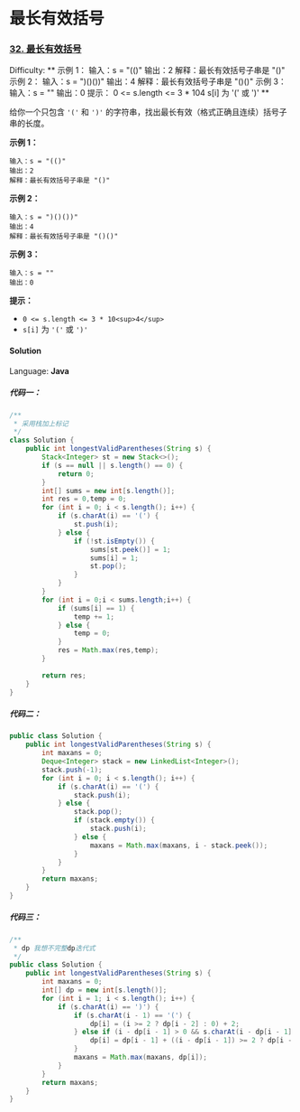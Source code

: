 # 最长有效括号



### [32\. 最长有效括号](https://leetcode-cn.com/problems/longest-valid-parentheses/)

Difficulty: ** 示例 1： 输入：s = "(()" 输出：2 解释：最长有效括号子串是 "()" 示例 2： 输入：s = ")()())" 输出：4 解释：最长有效括号子串是 "()()" 示例 3： 输入：s = "" 输出：0   提示： 0 <= s.length <= 3 * 104 s[i] 为 '(' 或 ')' **


给你一个只包含 `'('` 和 `')'` 的字符串，找出最长有效（格式正确且连续）括号子串的长度。


**示例 1：**

```
输入：s = "(()"
输出：2
解释：最长有效括号子串是 "()"
```

**示例 2：**

```
输入：s = ")()())"
输出：4
解释：最长有效括号子串是 "()()"
```

**示例 3：**

```
输入：s = ""
输出：0
```

**提示：**

*   `0 <= s.length <= 3 * 10<sup>4</sup>`
*   `s[i]` 为 `'('` 或 `')'`


#### Solution

Language: **Java**

##### 代码一：

```Java
/**
 * 采用栈加上标记
 */
class Solution {
    public int longestValidParentheses(String s) {
        Stack<Integer> st = new Stack<>();
        if (s == null || s.length() == 0) {
            return 0;
        }
        int[] sums = new int[s.length()];
        int res = 0,temp = 0;
        for (int i = 0; i < s.length(); i++) {
            if (s.charAt(i) == '(') {
                st.push(i);
            } else {
                if (!st.isEmpty()) {
                    sums[st.peek()] = 1;
                    sums[i] = 1;
                    st.pop();
                }
            }
        }
        for (int i = 0;i < sums.length;i++) {
            if (sums[i] == 1) {
                temp += 1;
            } else {
                temp = 0;
            }
            res = Math.max(res,temp);
        }
        
        return res;
    }
}
```

##### 代码二：

``` java
public class Solution {
    public int longestValidParentheses(String s) {
        int maxans = 0;
        Deque<Integer> stack = new LinkedList<Integer>();
        stack.push(-1);
        for (int i = 0; i < s.length(); i++) {
            if (s.charAt(i) == '(') {
                stack.push(i);
            } else {
                stack.pop();
                if (stack.empty()) {
                    stack.push(i);
                } else {
                    maxans = Math.max(maxans, i - stack.peek());
                }
            }
        }
        return maxans;
    }
}
```

##### 代码三：

```java
/**
 * dp 我想不完整dp迭代式
 */
public class Solution {
    public int longestValidParentheses(String s) {
        int maxans = 0;
        int[] dp = new int[s.length()];
        for (int i = 1; i < s.length(); i++) {
            if (s.charAt(i) == ')') {
                if (s.charAt(i - 1) == '(') {
                    dp[i] = (i >= 2 ? dp[i - 2] : 0) + 2;
                } else if (i - dp[i - 1] > 0 && s.charAt(i - dp[i - 1] - 1) == '(') {
                    dp[i] = dp[i - 1] + ((i - dp[i - 1]) >= 2 ? dp[i - dp[i - 1] - 2] : 0) + 2;
                }
                maxans = Math.max(maxans, dp[i]);
            }
        }
        return maxans;
    }
}

```


